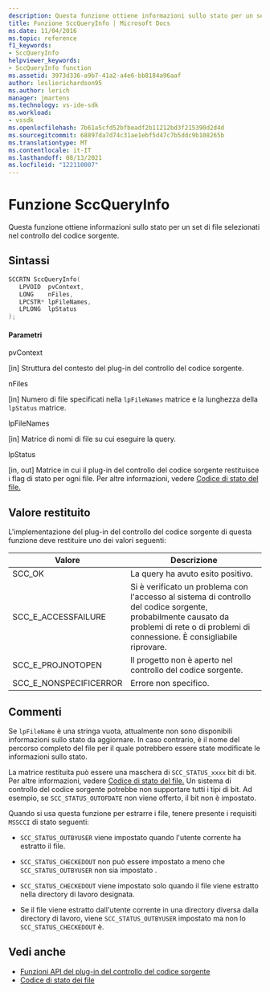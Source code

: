 ```yaml
---
description: Questa funzione ottiene informazioni sullo stato per un set di file selezionati nel controllo del codice sorgente.
title: Funzione SccQueryInfo | Microsoft Docs
ms.date: 11/04/2016
ms.topic: reference
f1_keywords:
- SccQueryInfo
helpviewer_keywords:
- SccQueryInfo function
ms.assetid: 3973d336-a9b7-41a2-a4e6-bb8184a96aaf
author: leslierichardson95
ms.author: lerich
manager: jmartens
ms.technology: vs-ide-sdk
ms.workload:
- vssdk
ms.openlocfilehash: 7b61a5cfd52bfbeadf2b11212bd3f215390d2d4d
ms.sourcegitcommit: 68897da7d74c31ae1ebf5d47c7b5ddc9b108265b
ms.translationtype: MT
ms.contentlocale: it-IT
ms.lasthandoff: 08/13/2021
ms.locfileid: "122110007"
---
```

# <a name="sccqueryinfo-function"></a>Funzione SccQueryInfo
Questa funzione ottiene informazioni sullo stato per un set di file selezionati nel controllo del codice sorgente.

## <a name="syntax"></a>Sintassi

```cpp
SCCRTN SccQueryInfo(
   LPVOID  pvContext,
   LONG    nFiles,
   LPCSTR* lpFileNames,
   LPLONG  lpStatus
);
```

#### <a name="parameters"></a>Parametri
 pvContext

[in] Struttura del contesto del plug-in del controllo del codice sorgente.

 nFiles

[in] Numero di file specificati nella `lpFileNames` matrice e la lunghezza della `lpStatus` matrice.

 lpFileNames

[in] Matrice di nomi di file su cui eseguire la query.

 lpStatus

[in, out] Matrice in cui il plug-in del controllo del codice sorgente restituisce i flag di stato per ogni file. Per altre informazioni, vedere [Codice di stato del file.](../extensibility/file-status-code-enumerator.md)

## <a name="return-value"></a>Valore restituito
 L'implementazione del plug-in del controllo del codice sorgente di questa funzione deve restituire uno dei valori seguenti:

|Valore|Descrizione|
|-----------|-----------------|
|SCC_OK|La query ha avuto esito positivo.|
|SCC_E_ACCESSFAILURE|Si è verificato un problema con l'accesso al sistema di controllo del codice sorgente, probabilmente causato da problemi di rete o di problemi di connessione. È consigliabile riprovare.|
|SCC_E_PROJNOTOPEN|Il progetto non è aperto nel controllo del codice sorgente.|
|SCC_E_NONSPECIFICERROR|Errore non specifico.|

## <a name="remarks"></a>Commenti
 Se `lpFileName` è una stringa vuota, attualmente non sono disponibili informazioni sullo stato da aggiornare. In caso contrario, è il nome del percorso completo del file per il quale potrebbero essere state modificate le informazioni sullo stato.

 La matrice restituita può essere una maschera di `SCC_STATUS_xxxx` bit di bit. Per altre informazioni, vedere [Codice di stato del file.](../extensibility/file-status-code-enumerator.md) Un sistema di controllo del codice sorgente potrebbe non supportare tutti i tipi di bit. Ad esempio, se `SCC_STATUS_OUTOFDATE` non viene offerto, il bit non è impostato.

 Quando si usa questa funzione per estrarre i file, tenere presente i requisiti `MSSCCI` di stato seguenti:

- `SCC_STATUS_OUTBYUSER` viene impostato quando l'utente corrente ha estratto il file.

- `SCC_STATUS_CHECKEDOUT` non può essere impostato a meno che `SCC_STATUS_OUTBYUSER` non sia impostato .

- `SCC_STATUS_CHECKEDOUT` viene impostato solo quando il file viene estratto nella directory di lavoro designata.

- Se il file viene estratto dall'utente corrente in una directory diversa dalla directory di lavoro, viene `SCC_STATUS_OUTBYUSER` impostato ma non lo `SCC_STATUS_CHECKEDOUT` è.

## <a name="see-also"></a>Vedi anche
- [Funzioni API del plug-in del controllo del codice sorgente](../extensibility/source-control-plug-in-api-functions.md)
- [Codice di stato dei file](../extensibility/file-status-code-enumerator.md)
